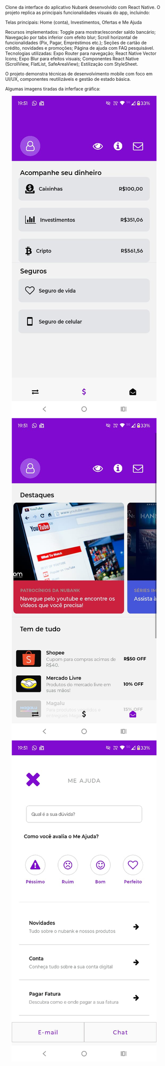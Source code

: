 Clone da interface do aplicativo Nubank desenvolvido com React Native. O projeto replica as principais funcionalidades visuais do app, incluindo:

Telas principais: Home (conta), Investimentos, Ofertas e Me Ajuda
    
Recursos implementados:
    Toggle para mostrar/esconder saldo bancário;
    Navegação por tabs inferior com efeito blur;
    Scroll horizontal de funcionalidades (Pix, Pagar, Empréstimos etc.);
    Seções de cartão de crédito, novidades e promoções;
    Página de ajuda com FAQ pesquisável.
Tecnologias utilizadas:
    Expo Router para navegação;
    React Native Vector Icons;
    Expo Blur para efeitos visuais;
    Componentes React Native (ScrollView, FlatList, SafeAreaView);
    Estilização com StyleSheet.
        
O projeto demonstra técnicas de desenvolvimento mobile com foco em UI/UX, componentes reutilizáveis e gestão de estado básica.

Algumas imagens tiradas da inferface gráfica:
<p style="text-align: center;>
    <img src="./preview/IMG-20250615-WA0023.jpg" alt="Tela inicial"/>  
    <img src="./preview/IMG-20250615-WA0024.jpg" alt="Tela investimentos"/>
    <img src="./preview/IMG-20250615-WA0025.jpg" alt="Tela publicidade"/>
    <img src="./preview/IMG-20250615-WA0022.jpg" alt="Tela ajuda"/>
</p>








